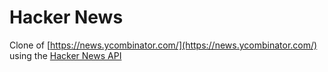 # Hacker News

Clone of [https://news.ycombinator.com/](https://news.ycombinator.com/) using the [Hacker News API](https://github.com/HackerNews/API)
